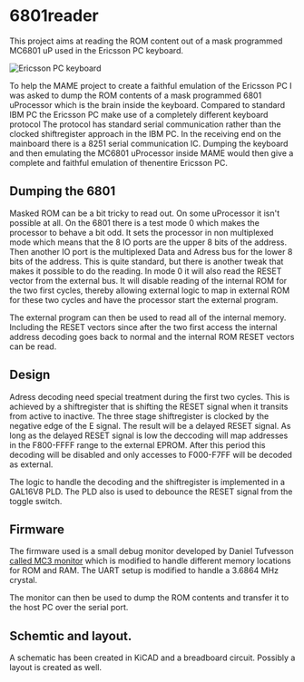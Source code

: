 # 6801reader
This project aims at reading the ROM content out of a mask programmed MC6801 uP used in the Ericsson PC keyboard.

![Ericsson PC keyboard](https://i.imgur.com/ak3YRvul.png)

To help the MAME project to create a faithful emulation of the Ericsson PC I was asked to dump the ROM contents of a mask programmed 
6801 uProcessor which is the brain inside the keyboard. Compared to standard IBM PC the Ericsson PC make use of a completely different keyboard protocol
The protocol has standard serial communication rather than the clocked shiftregister approach in the IBM PC. In the receiving end on the mainboard there is a 8251 
serial communication IC. Dumping the keyboard and then emulating the MC6801 uProcessor inside MAME would then give a complete and faithful emulation of 
thenentire Ericsson PC.

## Dumping the 6801
Masked ROM can be a bit tricky to read out. On some uProcessor it isn't possible at all. On the 6801 there is a test mode 0 which 
makes the processor to behave a bit odd. It sets  the processor in non multiplexed mode which means that the 8 IO ports are the upper 8 bits of the address.
Then another IO port is the multiplexed Data and Adress bus for the lower 8 bits of the address. This is quite standard, but there
is another tweak that makes it possible to do the reading. In mode 0 it will also read the RESET vector from the external bus. It will disable reading
of the internal ROM for the two first cycles, thereby allowing external logic to map in external ROM for these two cycles and have the 
processor start the external program.

The external program can then be used to read all of the internal memory. Including the RESET vectors since after the two first access the internal address decoding goes back to
normal and the internal ROM RESET vectors can be read.

## Design

Adress decoding need special treatment during the first two cycles. This is achieved by a shiftregister that is shifting the RESET
signal when it transits from active to inactive. The three stage shiftregister is clocked by the negative edge of the E signal.
The result will be a delayed RESET signal. As long as the delayed RESET signal is low the deccoding will map addresses in the F800-FFFF range to
the external EPROM. After this period this decoding will be disabled and only accesses to F000-F7FF will be decoded as external.

The logic to handle the decoding and the shiftregister is implemented in a GAL16V8 PLD. The PLD also is used to debounce the RESET 
signal from the toggle switch.


## Firmware

The firmware used is a small debug monitor developed by Daniel Tufvesson [called MC3 monitor](http://www.waveguide.se/?article=mc3-monitor-13) which is modified 
to handle different memory locations for ROM and RAM. The UART setup is modified to handle a 3.6864 MHz crystal.

The monitor can then be used to dump the ROM contents and transfer it to the host PC over the serial port.

## Schemtic and layout.

A schematic has been created in KiCAD and a breadboard circuit. Possibly a layout is created as well.
